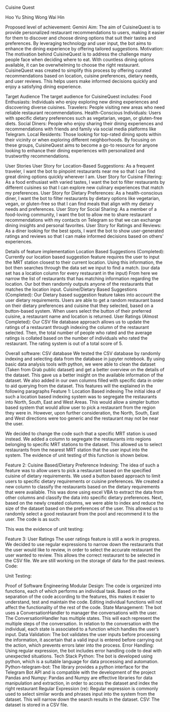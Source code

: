 Cuisine Quest


Hoo Yu Shing 
Wong Wai Hin 

Proposed level of achievement: Gemini
Aim: The aim of CuisineQuest is to provide personalized restaurant recommendations to users, making it easier for them to discover and choose dining options that suit their tastes and preferences. By leveraging technology and user input, the bot aims to enhance the dining experience by offering tailored suggestions.
Motivation: The motivation behind CuisineQuest is to address the challenge many people face when deciding where to eat. With countless dining options available, it can be overwhelming to choose the right restaurant. CuisineQuest was created to simplify this process by offering curated recommendations based on location, cuisine preferences, dietary needs, and user reviews. This helps users make informed decisions quickly and enjoy a satisfying dining experience.







Target Audience
The target audience for CuisineQuest includes:
Food Enthusiasts: Individuals who enjoy exploring new dining experiences and discovering diverse cuisines.
Travelers: People visiting new areas who need reliable restaurant recommendations.
Health-Conscious Individuals: Users with specific dietary preferences such as vegetarian, vegan, or gluten-free diets.
Social Diners: People who enjoy sharing their dining experiences and recommendations with friends and family via social media platforms like Telegram.
Local Residents: Those looking for top-rated dining spots within their vicinity or when exploring different neighborhoods.
By focusing on these groups, CuisineQuest aims to become a go-to resource for anyone looking to enhance their dining experiences with personalized and trustworthy recommendations.




User Stories
User Story for Location-Based Suggestions:
As a frequent traveler, I want the bot to pinpoint restaurants near me so that I can find great dining options quickly wherever I am.
User Story for Cuisine Filtering:
As a food enthusiast with varied tastes, I want the bot to filter restaurants by different cuisines so that I can explore new culinary experiences that match my preferences.
User Story for Dietary Preferences:
As a health-conscious diner, I want the bot to filter restaurants by dietary options like vegetarian, vegan, or gluten-free so that I can find meals that align with my dietary needs and preferences.
User Story for Social Sharing:
As a member of a food-loving community, I want the bot to allow me to share restaurant recommendations with my contacts on Telegram so that we can exchange dining insights and personal favorites.
User Story for Ratings and Reviews:
As a diner looking for the best spots, I want the bot to show user-generated ratings and reviews so that I can make informed decisions based on others' experiences.

Details of feature implementation
Location Based Suggestions (Completed): 
Currently our location based suggestion feature requires the user to input the MRT station closest to their current location. Using this information, the bot then searches through the data set we input to find a match. (our data set has a location column for every restaurant in the input) From here we narrow the list of restaurants that has matching information regarding the location. Our bot then randomly outputs anyone of the restaurants that matches the location input.
Cuisine/Dietary Based Suggestions (Completed):
Our Dietary based suggestion feature takes into account the user dietary requirements. Users are able to get a random restaurant based on their dietary preferences and cuisine that they selected, based on a button-based system. When users select the button of their preferred cuisine, a restaurant name and location is returned.
User Ratings (Almost Completed):
Our CSV file database approach allows us to update the ratings of a restaurant through indexing the column of the restaurant selected. Then, the total number of people who rated and the average ratings is collated based on the number of individuals who rated the restaurant. The rating system is out of a total score of 5.


Overall software: CSV database
We tested the CSV database by randomly indexing and selecting data from the database in jupyter notebook. By using basic data analysis tools with python, we were able to clean the dataset (Taken from Grab public dataset) and get a better overview on the details of the dataset. This gave us a better insight on the available information of the dataset. We also added in our own columns filled with specific data in order to aid querying from the dataset. This features will the explained in the following paragraphs
Feature 1: Location Based indexing
The initial idea of such a location based indexing system was to segregate the restaurants into North, South, East and West Areas. This would allow a simpler button based system that would allow user to pick a restaurant from the region they were in. However, upon further consideration, the North, South, East and West directions were too generic and the restaurant may not be near the user.

We decided to change the code such that a specific MRT station is used instead. We added a column to segregate the restaurants into regions belonging to specific MRT stations to the dataset. This allowed us to select restaurants from the nearest MRT station that the user input into the system. The evidence of unit testing of this function is shown below.





Feature 2: Cuisine Based/Dietary Preference Indexing:
The idea of such a feature was to allow users to pick a restaurant based on the specified cuisine of dietary requirements. We used a button based approach to limit users to specific dietary requirements or cuisine preferences. We created a new column to classify the restaurants based on the dietary requirements that were available. This was done using excel VBA to extract the data from other columns and classify the data into specific dietary preferences.
Next, based on the newly created columns, we were able to index and reduce the size of the dataset based on the preferences of the user. This allowed us to randomly select a good restaurant from the pool and recommend it to the user. The code is as such:










This was the evidence of unit testing:

Feature 3: User Ratings
The user ratings feature is still a work in progress. We decided to use regular expressions to narrow down the restaurants that the user would like to review, in order to select the accurate restaurant the user wanted to review. This allows the correct restaurant to be selected in the CSV file. We are still working on the storage of data for the past reviews.
Code:

Unit Testing:
    
Proof of Software Engineering
Modular Design: The code is organized into functions, each of which performs an individual task. Based on the separation of the code according to the features, this makes it easier to understand, test and maintain the code. Editing individual functions will not affect the functionality of the rest of the code.
State Management: The bot uses a ConversationHandler to manager the conversations with the user. The ConversationHandler has multiple states. This will each represent the multiple steps of the conversation. In relation to the conversation with the individual, each state is associated to a function which handles the user’s input.
Data Validation: The bot validates the user inputs before processing the information, it ascertain that a valid input is entered before carrying out the action, which prevents errors later into the process.
Error Handling: Using regular expression, the bot includes error handling code to deal with unexpected situations.
Tech Stack
Python: The bot is developed using python, which is a suitable language for data processing and automation.
Python-telegram-bot: The library provides a python interface for the Telegram Bot API and is compatible with the development of the project
Pandas and Numpy: Pandas and Numpy are effective libraries for data manipulation and extraction, in order to access the dataset and index the right restaurant
Regular Expression (re): Regular expression is commonly used to select similar words and phrases input into the system from the dataset. This will narrow down the search results in the dataset.
CSV: The dataset is stored in a CSV file.




